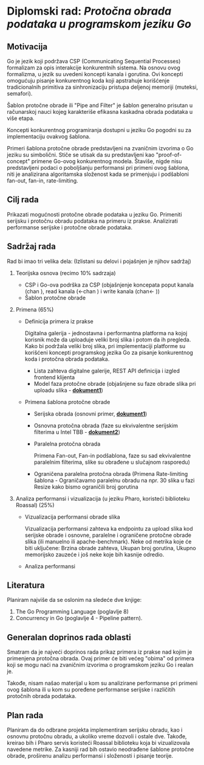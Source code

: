 # Diplomski rad: *Protočna obrada podataka u programskom jeziku Go*

## Motivacija

Go je jezik koji podržava CSP (Communicating Sequential Processes) formalizam za opis interakcije konkurentnih sistema. Na osnovu ovog formalizma, u jezik su uvedeni koncepti kanala i gorutina. Ovi koncepti omogućuju pisanje konkurentnog koda koji apstrahuje korišćenje tradicionalnih primitiva za sinhronizaciju pristupa deljenoj memoriji (muteksi, semafori).

Šablon protočne obrade ili "Pipe and Filter" je šablon generalno prisutan u računarskoj nauci kojeg karakteriše efikasna kaskadna obrada podataka u više etapa.

Koncepti konkurentnog programiranja dostupni u jeziku Go pogodni su za implementaciju ovakvog šablona. 

Primeri šablona protočne obrade predstavljeni na zvaničnim izvorima o Go jeziku su simbolični. Stiče se utisak da su predstavljeni kao "proof-of-concept" primene Go-ovog konkurentnog modela.
Štaviše, nigde nisu predstavljeni podaci o poboljšanju performansi pri primeni ovog šablona, niti je analizirana algoritamska složenost kada se primenjuju i podšabloni fan-out, fan-in, rate-limiting.

## Cilj rada
Prikazati mogućnosti protočne obrade podataka u jeziku Go. Primeniti serijsku i protočnu obradu podataka na primeru iz prakse. Analizirati performanse serijske i protočne obrade podataka.

## Sadržaj rada

Rad bi imao tri velika dela: (Izlistani su delovi i pojašnjen je njihov sadržaj)

1. Teorijska osnova (recimo 10% sadrzaja)
        
    - CSP i Go-ova podrška za CSP (objašnjenje koncepata poput kanala (chan <T>), read kanala (<-chan <T>) i write kanala (chan<- <T>))
    - Šablon protočne obrade
2. Primena (65%)
    - Definicija primera iz prakse
    
      Digitalna galerija - jednostavna i performantna platforma na kojoj korisnik može da uploaduje veliki broj slika i potom da ih pregleda. Kako bi podržala veliki broj slika, pri implementaciji platforme su korišćeni koncepti programskog jezika Go za pisanje konkurentnog koda i protočna obrada podataka.
        - Lista zahteva digitalne galerije, REST API definicija i izgled frontend klijenta
        - Model faza protočne obrade (objašnjene su faze obrade slika pri uploadu slika - [**dokument1**](serijska_obrada_slika.pdf))
    - Primena šablona protočne obrade
        - Serijska obrada (osnovni primer, [**dokument1**](serijska_obrada_slika.pdf))
        - Osnovna protočna obrada (faze su ekvivalentne serijskim filterima u Intel TBB - [**dokument2**](osnovna_protocna_obrada.pdf))
        - Paralelna protočna obrada 
          
          Primena Fan-out, Fan-in podšablona, faze su sad ekvivalentne paralelnim filterima, slike su obrađene u slučajnom rasporedu)
        - Ograničena paralelna protočna obrada (Primena Rate-limiting šablona - Ograničavamo paralelnu obradu na npr. 30 slika u fazi Resize kako bismo ograničili broj gorutina
3. Analiza performansi i vizualizacija (u jeziku Pharo, koristeći biblioteku Roassal) (25%)
    - Vizualizacija performansi obrade slika 
    
      Vizualizacija performansi zahteva ka endpointu za upload slika kod serijske obrade i osnovne, paralelne i ograničene protočne obrade slika (ili manuelno ili apache-benchmark). Neke od metrika koje će biti uključene: Brzina obrade zahteva, Ukupan broj gorutina, Ukupno memorijsko zauzeće i još neke koje bih kasnije odredio.
    - Analiza performansi

## Literatura

Planiram najviše da se oslonim na sledeće dve knjige: 
1. The Go Programming Language (poglavlje 8) 
2. Concurrency in Go (poglavlje 4 - Pipeline pattern).

## Generalan doprinos rada oblasti

Smatram da je najveći doprinos rada prikaz primera iz prakse nad kojim je primenjena protočna obrada. Ovaj primer će biti većeg "obima" od primera koji se mogu naći na zvaničnim izvorima o programskom jeziku Go i realan je. 

Takođe, nisam našao materijal u kom su analizirane performanse pri primeni ovog šablona ili u kom su poređene performanse serijske i različitih protočnih obrada podataka.

## Plan rada
Planiram da do odbrane projekta implementiram serijsku obradu, kao i osnovnu protočnu obradu, a ukoliko vreme dozvoli i ostale dve. Takođe, kreirao bih i Pharo servis koristeći Roassal biblioteku koja bi vizualizovala navedene metrike. Za kasniji rad bih ostavio neodrađene šablone protočne obrade, proširenu analizu performansi i složenosti i pisanje teorije.